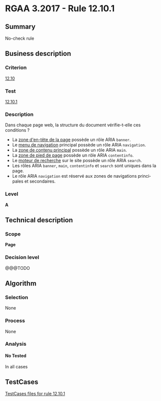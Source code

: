 # RGAA 3.2017 - Rule 12.10.1

## Summary
No-check rule


## Business description

### Criterion
[12.10](http://references.modernisation.gouv.fr/rgaa-accessibilite/criteres.html#crit-12-10)

### Test
[12.10.1](http://references.modernisation.gouv.fr/rgaa-accessibilite/criteres.html#test-12-10-1)

### Description
<div lang="fr">Dans chaque page web, la structure du document v&#xE9;rifie-t-elle ces conditions&nbsp;? <ul><li>La <a href="http://references.modernisation.gouv.fr/rgaa-accessibilite/glossaire.html#zone-header">zone d'en-t&#xEA;te de la page</a> poss&#xE8;de un r&#xF4;le ARIA <code lang="en">banner</code>.</li> <li>Le <a href="http://references.modernisation.gouv.fr/rgaa-accessibilite/glossaire.html#menu-de-navigation">menu de navigation</a> principal poss&#xE8;de un r&#xF4;le ARIA <code lang="en">navigation</code>.</li> <li>La <a href="http://references.modernisation.gouv.fr/rgaa-accessibilite/glossaire.html#zone-main">zone de contenu principal</a> poss&#xE8;de un r&#xF4;le ARIA <code lang="en">main</code>.</li> <li>La <a href="http://references.modernisation.gouv.fr/rgaa-accessibilite/glossaire.html#zone-footer">zone de pied de page</a> poss&#xE8;de un r&#xF4;le ARIA <code lang="en">contentinfo</code>.</li> <li>Le <a href="http://references.modernisation.gouv.fr/rgaa-accessibilite/glossaire.html#moteur-de-recherche-interne--un-site-web">moteur de recherche</a> sur le site poss&#xE8;de un r&#xF4;le ARIA <code lang="en">search</code>.</li> <li>Les r&#xF4;les ARIA <code lang="en">banner</code>, <code lang="en">main</code>, <code lang="en">contentinfo</code> et <code lang="en">search</code> sont uniques dans la page.</li> <li>Le r&#xF4;le ARIA <code lang="en">navigation</code> est r&#xE9;serv&#xE9; aux zones de navigations principales et secondaires.</li> </ul></div>

### Level
**A**


## Technical description

### Scope
**Page**

### Decision level
@@@TODO


## Algorithm

### Selection
None

### Process
None

### Analysis

#### No Tested
In all cases


##  TestCases

[TestCases files for rule 12.10.1](https://github.com/Asqatasun/Asqatasun/tree/develop/rules/rules-rgaa3.2017/src/test/resources/testcases/rgaa32017/Rgaa32017Rule121001/)


